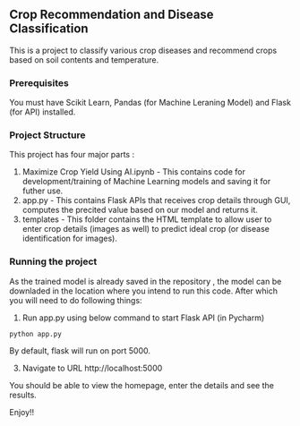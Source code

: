 ## Crop Recommendation and Disease Classification
This is a project to classify various crop diseases and recommend crops based on soil contents and temperature.

### Prerequisites
You must have Scikit Learn, Pandas (for Machine Leraning Model) and Flask (for API) installed.

### Project Structure
This project has four major parts :
1. Maximize Crop Yield Using AI.ipynb - This contains code for development/training of Machine Learning models and saving it for futher use.
2. app.py - This contains Flask APIs that receives crop details through GUI, computes the precited value based on our model and returns it.
4. templates - This folder contains the HTML template to allow user to enter crop details (images as well) to predict ideal crop (or disease identification for images).

### Running the project
As the trained model is already saved in the repository , the model can be downladed in the location where you intend to run this code. After which you will need to do following things:

1. Run app.py using below command to start Flask API (in Pycharm)
```
python app.py
```
By default, flask will run on port 5000.

3. Navigate to URL http://localhost:5000

You should be able to view the homepage, enter the details and see the results.

Enjoy!!
